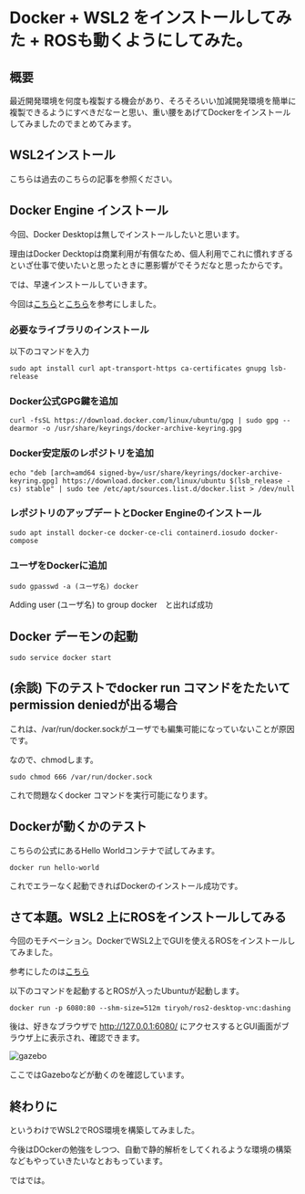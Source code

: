 # Docker + WSL2 をインストールしてみた + ROSも動くようにしてみた。

## 概要

最近開発環境を何度も複製する機会があり、そろそろいい加減開発環境を簡単に複製できるようにすべきだなーと思い、重い腰をあげてDockerをインストールしてみましたのでまとめてみます。

## WSL2インストール

こちらは過去のこちらの記事を参照ください。

## Docker Engine インストール

今回、Docker Desktopは無しでインストールしたいと思います。

理由はDocker Decktopは商業利用が有償なため、個人利用でこれに慣れすぎるといざ仕事で使いたいと思ったときに悪影響がでそうだなと思ったからです。

では、早速インストールしていきます。

今回は[こちら](https://qiita.com/blueskyarea/items/ef262768c8f8f2ebe990)と[こちら](https://zenn.dev/sprout2000/articles/95b125e3359694)を参考にしました。


### 必要なライブラリのインストール

以下のコマンドを入力

    sudo apt install curl apt-transport-https ca-certificates gnupg lsb-release

### Docker公式GPG鍵を追加

    curl -fsSL https://download.docker.com/linux/ubuntu/gpg | sudo gpg --dearmor -o /usr/share/keyrings/docker-archive-keyring.gpg

### Docker安定版のレポジトリを追加

    echo "deb [arch=amd64 signed-by=/usr/share/keyrings/docker-archive-keyring.gpg] https://download.docker.com/linux/ubuntu $(lsb_release -cs) stable" | sudo tee /etc/apt/sources.list.d/docker.list > /dev/null

### レポジトリのアップデートとDocker Engineのインストール

    sudo apt install docker-ce docker-ce-cli containerd.iosudo docker-compose

### ユーザをDockerに追加

    sudo gpasswd -a (ユーザ名) docker

Adding user (ユーザ名) to group docker　と出れば成功

## Docker デーモンの起動

    sudo service docker start


## (余談) 下のテストでdocker run コマンドをたたいてpermission deniedが出る場合

これは、/var/run/docker.sockがユーザでも編集可能になっていないことが原因です。

なので、chmodします。

    sudo chmod 666 /var/run/docker.sock

これで問題なくdocker コマンドを実行可能になります。

## Dockerが動くかのテスト

こちらの公式にあるHello Worldコンテナで試してみます。

    docker run hello-world


これでエラーなく起動できればDockerのインストール成功です。


## さて本題。WSL2 上にROSをインストールしてみる

今回のモチベーション。DockerでWSL2上でGUIを使えるROSをインストールしてみました。

参考にしたのは[こちら](https://qiita.com/Tiryoh/items/ed7eecfac2ca9c7bf09d)

以下のコマンドを起動するとROSが入ったUbuntuが起動します。

    docker run -p 6080:80 --shm-size=512m tiryoh/ros2-desktop-vnc:dashing

後は、好きなブラウザで http://127.0.0.1:6080/ にアクセスするとGUI画面がブラウザ上に表示され、確認できます。

![gazebo]()

ここではGazeboなどが動くのを確認しています。

## 終わりに

というわけでWSL2でROS環境を構築してみました。

今後はDOckerの勉強をしつつ、自動で静的解析をしてくれるような環境の構築などもやっていきたいなとおもっています。

ではでは。


